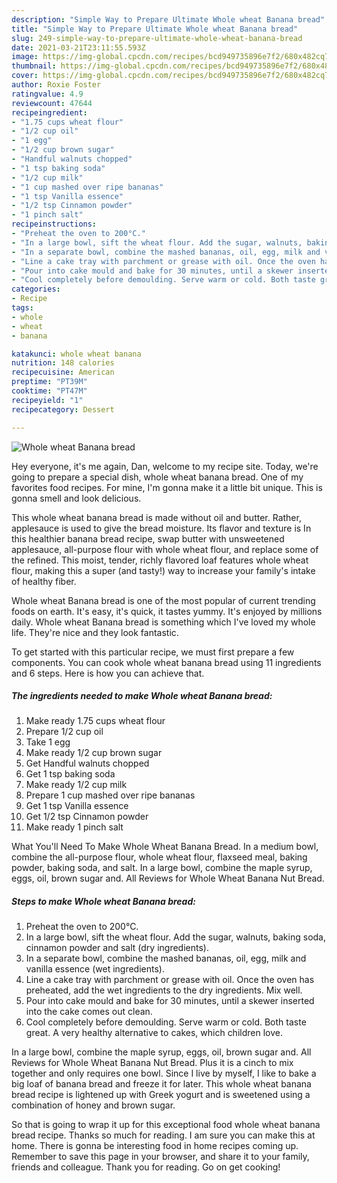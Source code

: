 ```yaml
---
description: "Simple Way to Prepare Ultimate Whole wheat Banana bread"
title: "Simple Way to Prepare Ultimate Whole wheat Banana bread"
slug: 249-simple-way-to-prepare-ultimate-whole-wheat-banana-bread
date: 2021-03-21T23:11:55.593Z
image: https://img-global.cpcdn.com/recipes/bcd949735896e7f2/680x482cq70/whole-wheat-banana-bread-recipe-main-photo.jpg
thumbnail: https://img-global.cpcdn.com/recipes/bcd949735896e7f2/680x482cq70/whole-wheat-banana-bread-recipe-main-photo.jpg
cover: https://img-global.cpcdn.com/recipes/bcd949735896e7f2/680x482cq70/whole-wheat-banana-bread-recipe-main-photo.jpg
author: Roxie Foster
ratingvalue: 4.9
reviewcount: 47644
recipeingredient:
- "1.75 cups wheat flour"
- "1/2 cup oil"
- "1 egg"
- "1/2 cup brown sugar"
- "Handful walnuts chopped"
- "1 tsp baking soda"
- "1/2 cup milk"
- "1 cup mashed over ripe bananas"
- "1 tsp Vanilla essence"
- "1/2 tsp Cinnamon powder"
- "1 pinch salt"
recipeinstructions:
- "Preheat the oven to 200°C."
- "In a large bowl, sift the wheat flour. Add the sugar, walnuts, baking soda, cinnamon powder and salt (dry ingredients)."
- "In a separate bowl, combine the mashed bananas, oil, egg, milk and vanilla essence (wet ingredients)."
- "Line a cake tray with parchment or grease with oil. Once the oven has preheated, add the wet ingredients to the dry ingredients. Mix well."
- "Pour into cake mould and bake for 30 minutes, until a skewer inserted into the cake comes out clean."
- "Cool completely before demoulding. Serve warm or cold. Both taste great. A very healthy alternative to cakes, which children love."
categories:
- Recipe
tags:
- whole
- wheat
- banana

katakunci: whole wheat banana 
nutrition: 148 calories
recipecuisine: American
preptime: "PT39M"
cooktime: "PT47M"
recipeyield: "1"
recipecategory: Dessert

---
```



![Whole wheat Banana bread](https://img-global.cpcdn.com/recipes/bcd949735896e7f2/680x482cq70/whole-wheat-banana-bread-recipe-main-photo.jpg)

Hey everyone, it's me again, Dan, welcome to my recipe site. Today, we're going to prepare a special dish, whole wheat banana bread. One of my favorites food recipes. For mine, I'm gonna make it a little bit unique. This is gonna smell and look delicious.

This whole wheat banana bread is made without oil and butter. Rather, applesauce is used to give the bread moisture. Its flavor and texture is In this healthier banana bread recipe, swap butter with unsweetened applesauce, all-purpose flour with whole wheat flour, and replace some of the refined. This moist, tender, richly flavored loaf features whole wheat flour, making this a super (and tasty!) way to increase your family&#39;s intake of healthy fiber.

Whole wheat Banana bread is one of the most popular of current trending foods on earth. It's easy, it's quick, it tastes yummy. It's enjoyed by millions daily. Whole wheat Banana bread is something which I've loved my whole life. They're nice and they look fantastic.


To get started with this particular recipe, we must first prepare a few components. You can cook whole wheat banana bread using 11 ingredients and 6 steps. Here is how you can achieve that.

<!--inarticleads1-->

##### The ingredients needed to make Whole wheat Banana bread:

1. Make ready 1.75 cups wheat flour
1. Prepare 1/2 cup oil
1. Take 1 egg
1. Make ready 1/2 cup brown sugar
1. Get Handful walnuts chopped
1. Get 1 tsp baking soda
1. Make ready 1/2 cup milk
1. Prepare 1 cup mashed over ripe bananas
1. Get 1 tsp Vanilla essence
1. Get 1/2 tsp Cinnamon powder
1. Make ready 1 pinch salt


What You&#39;ll Need To Make Whole Wheat Banana Bread. In a medium bowl, combine the all-purpose flour, whole wheat flour, flaxseed meal, baking powder, baking soda, and salt. In a large bowl, combine the maple syrup, eggs, oil, brown sugar and. All Reviews for Whole Wheat Banana Nut Bread. 

<!--inarticleads2-->

##### Steps to make Whole wheat Banana bread:

1. Preheat the oven to 200°C.
1. In a large bowl, sift the wheat flour. Add the sugar, walnuts, baking soda, cinnamon powder and salt (dry ingredients).
1. In a separate bowl, combine the mashed bananas, oil, egg, milk and vanilla essence (wet ingredients).
1. Line a cake tray with parchment or grease with oil. Once the oven has preheated, add the wet ingredients to the dry ingredients. Mix well.
1. Pour into cake mould and bake for 30 minutes, until a skewer inserted into the cake comes out clean.
1. Cool completely before demoulding. Serve warm or cold. Both taste great. A very healthy alternative to cakes, which children love.


In a large bowl, combine the maple syrup, eggs, oil, brown sugar and. All Reviews for Whole Wheat Banana Nut Bread. Plus it is a cinch to mix together and only requires one bowl. Since I live by myself, I like to bake a big loaf of banana bread and freeze it for later. This whole wheat banana bread recipe is lightened up with Greek yogurt and is sweetened using a combination of honey and brown sugar. 

So that is going to wrap it up for this exceptional food whole wheat banana bread recipe. Thanks so much for reading. I am sure you can make this at home. There is gonna be interesting food in home recipes coming up. Remember to save this page in your browser, and share it to your family, friends and colleague. Thank you for reading. Go on get cooking!
